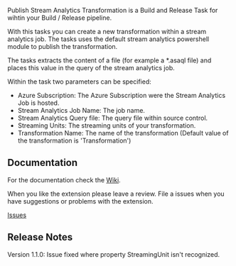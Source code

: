 Publish Stream Analytics Transformation is a Build and Release Task for wihtin your Build / Release pipeline.

With this tasks you can create a new transformation within a stream analytics job. The tasks uses the default stream analytics powershell module to publish the transformation. 

The tasks extracts the content of a file (for example a *.asaql file) and places this value in the query of the stream analytics job.

Within the task two parameters can be specified:
* Azure Subscription: The Azure Subscription were the Stream Analytics Job is hosted.
* Stream Analytics Job Name: The job name.
* Stream Analytics Query file: The query file within source control.
* Streaming Units: The streaming units of your transformation.
* Transformation Name: The name of the transformation (Default value of the transformation is 'Transformation')

## Documentation

For the documentation check the [Wiki](https://github.com/MaikvanderGaag/msft-vsts-extensions/wiki).

When you like the extension please leave a review. File a issues when you have suggestions or problems with the extension.

[Issues](https://github.com/MaikvanderGaag/msft-vsts-extensions/issues)

## Release Notes

Version 1.1.0: Issue fixed where property StreamingUnit isn't recognized.